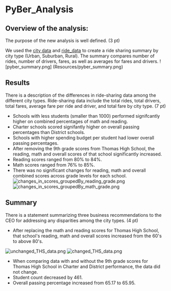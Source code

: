 # PyBer_Analysis

## Overview of the analysis:

The purpose of the new analysis is well defined. (3 pt)

We used the [city data](Resources/city_data.csv) and [ride_data](Resources/ride_data.csv) to create a ride sharing summary by city type (Urban, Suburban, Rural). The summary compares number of rides, number of drivers, fares, as well as averages for fares and drivers.
![pyber_summary.png]
(Resources/pyber_summary.png) 

## Results

There is a description of the differences in ride-sharing data among the different city types. Ride-sharing data include the total rides, total drivers, total fares, average fare per ride and driver, and total fare by city type. (7 pt)

- Schools with less students (smaller than 1000) performed signifcantly higher on combined percentages of math and reading.
- Charter schools scored signifantly higher on overall passing percentages than District schools.
- Schools with higher spending budget per student had lower overall passing percentages.
- After removing the 9th grade scores from Thomas High School, the reading, math and overall scores of that school significantly increased. 
- Reading scores ranged from 80% to 84%.
- Math scores ranged from 76% to 85%.
- There was no significant changes for reading, math and overall combined scores across grade levels for each school. 
![changes_in_scores_groupedBy_reading_grade.png](Resources/changes_in_scores_groupedBy_reading_grade.png) 
![changes_in_scores_groupedBy_math_grade.png](Resources/changes_in_scores_groupedBy_math_grade.png)

## Summary

There is a statement summarizing three business recommendations to the CEO for addressing any disparities among the city types. (4 pt)

- After replacing the math and reading scores for Thomas High School, that school's reading, math and overall scores increased from the 60's to above 80's.

![unchanged_THS_data.png](Resources/unchanged_THS_data.png) 
![changed_THS_data.png](Resources/changed_THS_data.png) 
- When comparing data with and without the 9th grade scores for Thomas High School in Charter and District performance, the data did not change. 
- Student count decreased by 461.
- Overall passing percentage increased from 65.17 to 65.95.
